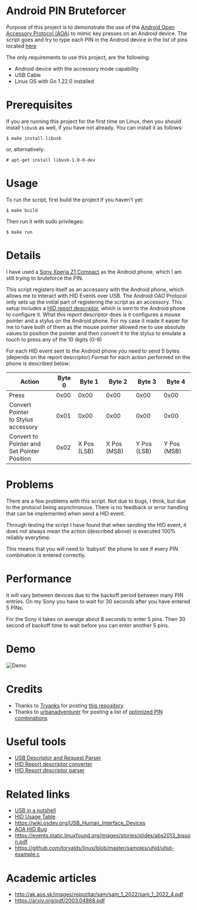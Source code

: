 # Android PIN Bruteforcer

Purpose of this project is to demonstrate the use of the [Android Open Accessory Protocol (AOA)](https://source.android.com/docs/core/interaction/accessories/protocol)
to mimic key presses on an Android device. The script goes and try to type each PIN in the Android device
in the list of pins located [here](/pins) 

The only requirements to use this project, are the following:
* Android device with the accessory mode capability
* USB Cable
* Linux OS with Go 1.22.0 installed

# Prerequisites
If you are running this project for the first time on Linux, then you should install `libusb` as well,
if you have not already. You can install it as follows:
```shell
$ make install-libusb
```
or, alternatively:
```shell
# apt-get install libusb-1.0-0-dev
```

# Usage
To run the script, first build the project if you haven't yet:
```shell
$ make build
```

Then run it with sudo privileges:
```shell
$ make run
```

# Details
I have used a [Sony Xperia Z1 Compact](https://www.gsmarena.com/sony_xperia_z1_compact-5753.php) as the Android phone, which I am still trying to bruteforce the PIN.

This script registers itself as an accessory with the Android phone, which allows me to interact with HID Events over USB.
The Android OAO Protocol only sets up the initial part of registering the script as an accessory.
This setup includes a [HID report descriptor](pkg/hid/descriptor.go), which is sent to the Android phone to configure it.
What this report descriptor does is it configures a mouse pointer and a stylus on the Android phone.
For my case it made it easier for me to have both of them as the mouse pointer allowed me to use absolute values to position the pointer
and then convert it to the stylus to emulate a touch to press any of the 10 digits (0-9)

For each HID event sent to the Android phone you need to send 5 bytes (depends on the report descriptor)
Format for each action performed on the phone is described below:

| Action                                            | Byte 0 | Byte 1      | Byte 2      | Byte 3      | Byte 4      |
|---------------------------------------------------|--------|-------------|-------------|-------------|-------------|
| Press                                             | 0x00   | 0x00        | 0x00        | 0x00        | 0x00        |
| Convert Pointer <br/>to Stylus accessory          | 0x01   | 0x00        | 0x00        | 0x00        | 0x00        | 
| Convert to Pointer and <br/> Set Pointer Position | 0x02   | X Pos (LSB) | X Pos (MSB) | Y Pos (LSB) | Y Pos (MSB) |

# Problems
There are a few problems with this script. Not due to bugs, I think, but due to the protocol being asynchronous.
There is no feedback or error handling that can be implemented when send a HID event.

Through testing the script I have found that when sending the HID event, it does not always mean the action 
(described above) is executed 100% reliably everytime.

This means that you will need to 'babysit' the phone to see if every PIN combination is entered correctly.

# Performance
It will vary between devices due to the backoff period between many PIN entries.
On my Sony you have to wait for 30 seconds after you have entered 5 PINs.

For the Sony it takes on average about 8 seconds to enter 5 pins. Then 30 second of backoff time to wait before you
can enter another 5 pins.

# Demo
![Demo](media/android-bruteforce-demo.webp)

# Credits
* Thanks to [Tryanks](https://github.com/Tryanks) for posting [this repository](https://github.com/Tryanks/go-accessoryhid)
* Thanks to [urbanadventurer](https://github.com/urbanadventurer) for posting a list of [optimized PIN combinations](https://github.com/urbanadventurer/Android-PIN-Bruteforce)

# Useful tools
* [USB Descriptor and Request Parser](https://eleccelerator.com/usbdescreqparser/)
* [HID Report descriptor converter](https://github.com/DIGImend/hidrd)
* [HID Report descriptor parser](https://github.com/usb-tools/python-hid-parser)

# Related links
* [USB in a nutshell](https://www.beyondlogic.org/usbnutshell/usb1.shtml)
* [HID Usage Table](https://www.usb.org/sites/default/files/hut1_5.pdf)
* https://wiki.osdev.org/USB_Human_Interface_Devices
* [AOA HID Bug](https://github.com/rom1v/aoa-hid-bug)
* https://events.static.linuxfound.org/images/stories/slides/abs2013_bisson.pdf
* https://github.com/torvalds/linux/blob/master/samples/uhid/uhid-example.c

# Academic articles
* http://ak.aos.sk/images/repozitar/sam/sam_1_2022/sam_1_2022_4.pdf
* https://arxiv.org/pdf/2003.04868.pdf